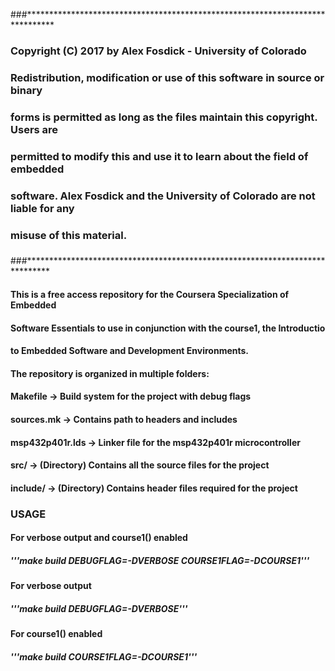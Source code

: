 ###******************************************************************************
### Copyright (C) 2017 by Alex Fosdick - University of Colorado
###
### Redistribution, modification or use of this software in source or binary
### forms is permitted as long as the files maintain this copyright. Users are 
### permitted to modify this and use it to learn about the field of embedded
### software. Alex Fosdick and the University of Colorado are not liable for any
### misuse of this material. 
###
###*****************************************************************************


#### This is a free access repository for the Coursera Specialization of Embedded
#### Software Essentials to use in conjunction with the course1, the Introductio
#### to Embedded Software and Development Environments.

#### The repository is organized in multiple folders:
####      Makefile -> Build system for the project with debug flags
####      sources.mk -> Contains path to headers and includes
####      msp432p401r.lds -> Linker file for the msp432p401r microcontroller
####      src/ -> (Directory) Contains all the source files for the project 
####      include/ -> (Directory) Contains header files required for the project

###  USAGE

#### For verbose output and course1() enabled
##### '''make build DEBUGFLAG=-DVERBOSE COURSE1FLAG=-DCOURSE1'''

#### For verbose output
##### '''make build DEBUGFLAG=-DVERBOSE'''

#### For course1() enabled
##### '''make build COURSE1FLAG=-DCOURSE1'''